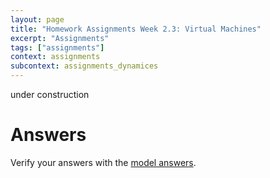 ```yaml
---
layout: page
title: "Homework Assignments Week 2.3: Virtual Machines"
excerpt: "Assignments"
tags: ["assignments"]
context: assignments
subcontext: assignments_dynamices
---
```


under construction

# Answers

Verify your answers with the [model answers](answers).
